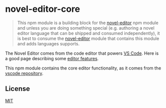 # novel-editor-core

> This npm module is a building block for the [novel-editor](https://www.npmjs.com/package/novel-editor)
> npm module and unless you are doing something special (e.g. authoring a novel editor language that can be shipped
> and consumed independently), it is best to consume the [novel-editor](https://www.npmjs.com/package/novel-editor) module
> that contains this module and adds languages supports.

The Novel Editor comes from the code editor that powers [VS Code](https://github.com/microsoft/vscode). Here is a good page describing some [editor features](https://code.visualstudio.com/docs/editor/editingevolved).

This npm module contains the core editor functionality, as it comes from the [vscode repository](https://github.com/microsoft/vscode).

## License

[MIT](https://github.com/RequireStudio/vscode/blob/main/LICENSE.txt)
